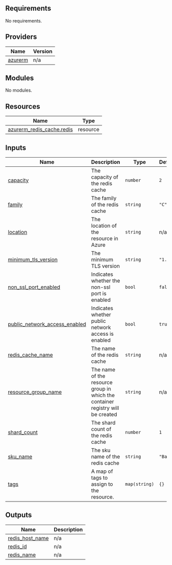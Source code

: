 <!-- BEGIN_TF_DOCS -->
## Requirements

No requirements.

## Providers

| Name | Version |
|------|---------|
| <a name="provider_azurerm"></a> [azurerm](#provider\_azurerm) | n/a |

## Modules

No modules.

## Resources

| Name | Type |
|------|------|
| [azurerm_redis_cache.redis](https://registry.terraform.io/providers/hashicorp/azurerm/latest/docs/resources/redis_cache) | resource |

## Inputs

| Name | Description | Type | Default | Required |
|------|-------------|------|---------|:--------:|
| <a name="input_capacity"></a> [capacity](#input\_capacity) | The capacity of the redis cache | `number` | `2` | no |
| <a name="input_family"></a> [family](#input\_family) | The family of the redis cache | `string` | `"C"` | no |
| <a name="input_location"></a> [location](#input\_location) | The location of the resource in Azure | `string` | n/a | yes |
| <a name="input_minimum_tls_version"></a> [minimum\_tls\_version](#input\_minimum\_tls\_version) | The minimum TLS version | `string` | `"1.2"` | no |
| <a name="input_non_ssl_port_enabled"></a> [non\_ssl\_port\_enabled](#input\_non\_ssl\_port\_enabled) | Indicates whether the non-ssl port is enabled | `bool` | `false` | no |
| <a name="input_public_network_access_enabled"></a> [public\_network\_access\_enabled](#input\_public\_network\_access\_enabled) | Indicates whether public network access is enabled | `bool` | `true` | no |
| <a name="input_redis_cache_name"></a> [redis\_cache\_name](#input\_redis\_cache\_name) | The name of the redis cache | `string` | n/a | yes |
| <a name="input_resource_group_name"></a> [resource\_group\_name](#input\_resource\_group\_name) | The name of the resource group in which the container registry will be created | `string` | n/a | yes |
| <a name="input_shard_count"></a> [shard\_count](#input\_shard\_count) | The shard count of the redis cache | `number` | `1` | no |
| <a name="input_sku_name"></a> [sku\_name](#input\_sku\_name) | The sku name of the redis cache | `string` | `"Basic"` | no |
| <a name="input_tags"></a> [tags](#input\_tags) | A map of tags to assign to the resource. | `map(string)` | `{}` | no |

## Outputs

| Name | Description |
|------|-------------|
| <a name="output_redis_host_name"></a> [redis\_host\_name](#output\_redis\_host\_name) | n/a |
| <a name="output_redis_id"></a> [redis\_id](#output\_redis\_id) | n/a |
| <a name="output_redis_name"></a> [redis\_name](#output\_redis\_name) | n/a |
<!-- END_TF_DOCS -->